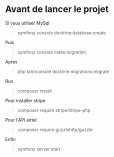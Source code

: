 
# Avant de lancer le projet

Si vous utiliser MySql
> symfony console doctrine:database:create

Puis
> symfony console make:migration

Apres
> php bin/console doctrine:migrations:migrate

Run
> composer install

Pour installer stripe
> composer require stripe/stripe-php

Pour l'API airtel
> composer require guzzlehttp/guzzle

Enfin
> symfony server:start
